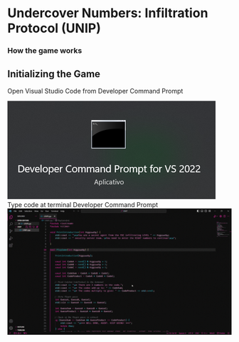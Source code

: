 # Undercover Numbers: Infiltration Protocol (UNIP)
### How the game works

## Initializing the Game
Open Visual Studio Code from Developer Command Prompt
<br>
   <div align="left">
    <img src="./resources/images/DeveloperCommandPrompt.png" alt="Developer Command Prompt Image" />
</div>
Type code at terminal Developer Command Prompt

   
  <div align="left">
    <img src="./resources/tutorial.gif" alt="gif tutorial" />
</div>


